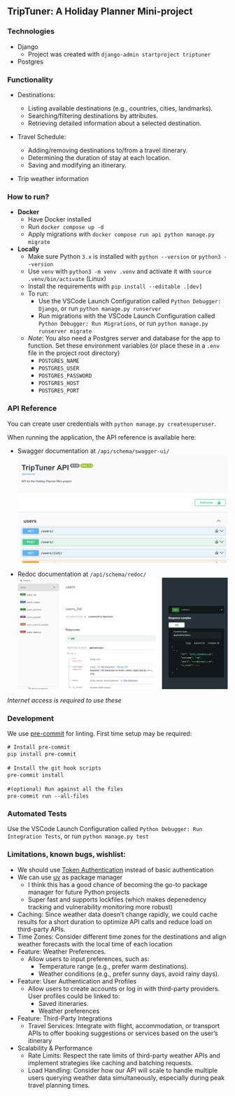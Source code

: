 ## TripTuner: A Holiday Planner Mini-project

### Technologies

- Django
  - Project was created with `django-admin startproject triptuner`
- Postgres


### Functionality

- Destinations: 
    - Listing available destinations (e.g., countries, cities, landmarks).
    - Searching/filtering destinations by attributes.
    - Retrieving detailed information about a selected destination.

- Travel Schedule:
    - Adding/removing destinations to/from a travel itinerary.
    - Determining the duration of stay at each location.
    - Saving and modifying an itinerary.

- Trip weather information


### How to run?

- **Docker**
  - Have Docker installed
  - Run `docker compose up -d`
  - Apply migrations with `docker compose run api python manage.py migrate`
- **Locally**
  - Make sure Python `3.x` is installed with `python --version` or `python3 --version`
  - Use `venv` with `python3 -m venv .venv` and activate it with `source .venv/bin/activate` (Linux)
  - Install the requirements with `pip install --editable .[dev]`
  - To run:
    - Use the VSCode Launch Configuration called `Python Debugger: Django`, or run `python manage.py runserver`
    - Run migrations with the VSCode Launch Configuration called `Python Debugger: Run Migrations`, or run `python manage.py runserver migrate`
  - *Note*: You also need a Postgres server and database for the app to function. Set these environment variables (or place these in a `.env` file in the project root directory)
    - `POSTGRES_NAME`
    - `POSTGRES_USER`
    - `POSTGRES_PASSWORD`
    - `POSTGRES_HOST`
    - `POSTGRES_PORT`


### API Reference

You can create user credentials with `python manage.py createsuperuser`.

When running the application, the API reference is available here:

- Swagger documentation at `/api/schema/swagger-ui/`
![swagger screenshot](docs/images/swagger.png)

- Redoc documentation at `/api/schema/redoc/`
![redoc screenshot](docs/images/redoc.png)

*Internet access is required to use these*

### Development

We use [pre-commit](https://pre-commit.com/) for linting. First time setup may be required:
```shell
# Install pre-commit
pip install pre-commit

# Install the git hook scripts
pre-commit install

#(optional) Run against all the files
pre-commit run --all-files
```

### Automated Tests

Use the VSCode Launch Configuration called `Python Debugger: Run Integration Tests`, or run `python manage.py test`


### Limitations, known bugs, wishlist:

- We should use [Token Authentication](https://www.django-rest-framework.org/api-guide/authentication/#tokenauthentication) instead of basic authentication
- We can use [uv](https://pypi.org/project/uv/) as package manager
  - I think this has a good chance of becoming the go-to package manager for future Python projects
  - Super fast and supports lockfiles (which makes depenedency tracking and vulnerability monitoring more robust)
- Caching: Since weather data doesn’t change rapidly, we could cache results for a short duration to optimize API calls and reduce load on third-party APIs.
- Time Zones: Consider different time zones for the destinations and align weather forecasts with the local time of each location
- Feature: Weather Preferences.
  - Allow users to input preferences, such as:
    - Temperature range (e.g., prefer warm destinations).
    - Weather conditions (e.g., prefer sunny days, avoid rainy days).
- Feature: User Authentication and Profiles
  - Allow users to create accounts or log in with third-party providers. User profiles could be linked to:
    - Saved itineraries.
    - Weather preferences
- Feature: Third-Party Integrations
  - Travel Services: Integrate with flight, accommodation, or transport APIs to offer booking suggestions or services based on the user’s itinerary
- Scalability & Performance
  - Rate Limits: Respect the rate limits of third-party weather APIs and implement strategies like caching and batching requests.
  - Load Handling: Consider how our API will scale to handle multiple users querying weather data simultaneously, especially during peak travel planning times.
